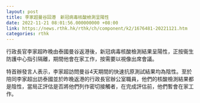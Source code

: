 ```yaml
---
layout: post
title: 李家超曼谷回港　新冠病毒核酸檢測呈陽性
date: 2022-11-21 08:01:56.000000000 +08:00
link: https://news.rthk.hk/rthk/ch/component/k2/1676481-20221121.htm
categories: rthk
---
```


行政長官李家超昨晚由泰國曼谷返港後，新冠病毒核酸檢測結果呈陽性，正按衞生防護中心指引隔離，期間他會在家工作，按需要以視像出席會議。

特首辦發言人表示，李家超訪問曼谷4天期間的快速抗原測試結果均為陰性。至於陪同李家超出訪泰國並於昨晚返港的行政長官辦公室職員，他們的核酸檢測結果都是陰性，當局正評估是否將他們列作密切接觸者，在完成評估前，他們暫會在家工作。
